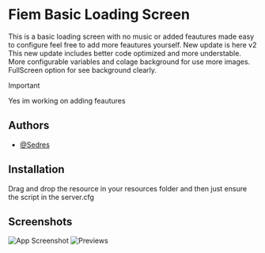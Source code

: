 
# Fiem Basic Loading Screen

This is a basic loading screen with no music or added feautures made easy to configure feel free to add more feautures yourself.
New update is here v2
This new update includes better code optimized and more understable.
More configurable variables and colage background for use more images.
FullScreen option for see background clearly.

> [!IMPORTANT]
> Yes im working on adding feautures
## Authors

- [@Sedres](https://github.com/Sedres)


## Installation

Drag and drop the resource in your resources folder and then just ensure the script in the server.cfg
## Screenshots

![App Screenshot](![image](https://github.com/Sedres/sd_loading/assets/104393203/0f8ebceb-0df1-431c-a7f6-6d7c2e43af22))
![Previews](![image](https://github.com/Sedres/sd_loading/assets/104393203/7b77fa5d-4d92-4318-a36f-0d8d26117ce9)
)

